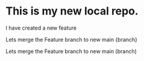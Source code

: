 # This is my new local repo.
 <p>I have created a new feature</p>
<p> Lets merge the Feature branch to new main {branch}</p>
<p> Lets merge the Feature branch to new main (branch)</p> 

